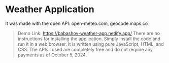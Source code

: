 # Weather Application
It was made with the open API: open-meteo.com, geocode.maps.co
> Demo Link: https://babashov-weather-app.netlify.app/
There are no instructions for installing the application. Simply install the code and run it in a web browser. It is written using pure JavaScript, HTML, and CSS. The APIs I used are completely free and do not require any payments as of October 5, 2024.
